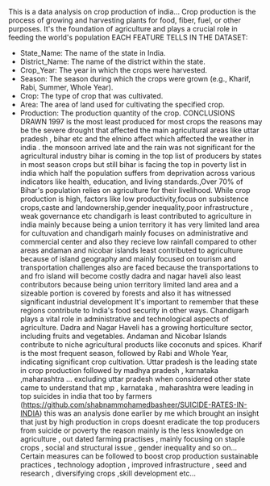 This is a data analysis on crop production of india...
Crop production is the process of growing and harvesting plants for food, fiber, fuel, or other purposes. It's the foundation of agriculture and plays a crucial role in feeding the world's population
EACH FEATURE TELLS IN THE DATASET: 
- State_Name: The name of the state in India.
- District_Name: The name of the district within the state.
- Crop_Year: The year in which the crops were harvested.
- Season: The season during which the crops were grown (e.g., Kharif, Rabi, Summer, Whole Year).
- Crop: The type of crop that was cultivated.
- Area: The area of land used for cultivating the specified crop.
- Production: The production quantity of the crop.
  CONCLUSIONS DRAWN
  1997 is the most least produced for most crops the reasons may be the severe drought that affected the main agricultural areas like uttar pradesh , bihar etc and the elnino affect which affected the weather in india . the monsoon arrived late and the rain was not significant for the agricultural industry
  bihar is coming in the top list of producers by states in most season crops but still bihar is facing the top in poverty list in india which half the population suffers from deprivation across various indicators like health, education, and living standards.,Over 70% of Bihar's population relies on agriculture for their livelihood. While crop production is high, factors like low productivity,focus on subsistence crops,caste and landownership,gender inequality,poor infrastructure , weak governance etc
  chandigarh is least contributed to agriculture in india mainly because being a union territory it has very limited land area for cultuvation and chandigarh mainly focuses on administrative and commercial center and also they recieve low rainfall compared to other areas
  andaman and nicobar islands least contributed to agriculture because of island geography and mainly focused on tourism and transportation challenges also are faced because the transportations to and fro island will become costly
  dadra and nagar haveli also least contributors because being union territory limited land area and a sizeable portion is covered by forests and also it has witnessed significant industrial development
  It's important to remember that these regions contribute to India's food security in other ways. Chandigarh plays a vital role in administrative and technological aspects of agriculture. Dadra and Nagar Haveli has a growing horticulture sector, including fruits and vegetables. Andaman and Nicobar Islands contribute to niche agricultural products like coconuts and spices.
  Kharif is the most frequent season, followed by Rabi and Whole Year, indicating significant crop cultivation.
  Uttar pradesh is the leading state in crop production followed by madhya pradesh , karnataka ,maharashtra ... excluding uttar pradesh when considered other state came to understand that mp , karnataka , maharashtra were leading in top suicides in india that too by farmers (https://github.com/shabnammohamedbasheer/SUICIDE-RATES-IN-INDIA) this was an analysis done earlier by me which brought an insight that just by high production in crops doesnt eradicate the top producers from suicide or poverty the reason mainly is the less knowledge on agriculture , out dated farming practises , mainly focusing on staple crops , social and structural issue , gender inequality and so on...
  Certain measures can be followed to boost crop production sustainable practices , technology adoption , improved infrastructure , seed and research , diversifying crops ,skill development etc...
